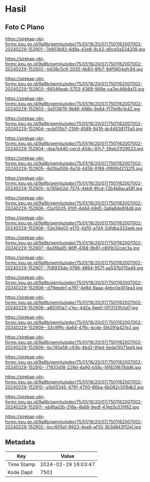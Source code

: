 # Hasil

## Foto C Plano

https://sirekap-obj-formc.kpu.go.id/9a9b/pemilu/pdpr/75/01/16/20/07/7501162007002-20240229-152901--7e903b83-6d9a-42e8-9c42-d0ce0a534208.jpg

https://sirekap-obj-formc.kpu.go.id/9a9b/pemilu/pdpr/75/01/16/20/07/7501162007002-20240229-152902--b638c5c9-2035-4b83-8fb7-8df5604afc94.jpg

https://sirekap-obj-formc.kpu.go.id/9a9b/pemilu/pdpr/75/01/16/20/07/7501162007002-20240229-152903--86546eab-5753-4369-968e-ca7ec46b8a13.jpg

https://sirekap-obj-formc.kpu.go.id/9a9b/pemilu/pdpr/75/01/16/20/07/7501162007002-20240229-152903--3a513878-9b86-498b-9e84-f17fef8c1e42.jpg

https://sirekap-obj-formc.kpu.go.id/9a9b/pemilu/pdpr/75/01/16/20/07/7501162007002-20240229-152904--ecb015b7-2199-4589-9419-dc44638175a5.jpg

https://sirekap-obj-formc.kpu.go.id/9a9b/pemilu/pdpr/75/01/16/20/07/7501162007002-20240229-152904--dea7e440-cecd-404c-97c7-39eb31f29023.jpg

https://sirekap-obj-formc.kpu.go.id/9a9b/pemilu/pdpr/75/01/16/20/07/7501162007002-20240229-152905--8d3ba508-6a7d-4458-9188-0f69942132f5.jpg

https://sirekap-obj-formc.kpu.go.id/9a9b/pemilu/pdpr/75/01/16/20/07/7501162007002-20240229-152905--b785b02d-7574-4eb8-8fcd-72b4b8aca59f.jpg

https://sirekap-obj-formc.kpu.go.id/9a9b/pemilu/pdpr/75/01/16/20/07/7501162007002-20240229-152906--f2a13035-910f-4d44-b9d5-3a9a8de6f4d8.jpg

https://sirekap-obj-formc.kpu.go.id/9a9b/pemilu/pdpr/75/01/16/20/07/7501162007002-20240229-152906--52e34e02-e170-4d10-a7d4-2dfdba333aeb.jpg

https://sirekap-obj-formc.kpu.go.id/9a9b/pemilu/pdpr/75/01/16/20/07/7501162007002-20240229-152907--8a3f8a95-86ff-4168-8b81-c891b32cec3a.jpg

https://sirekap-obj-formc.kpu.go.id/9a9b/pemilu/pdpr/75/01/16/20/07/7501162007002-20240229-152907--708933de-0766-4864-957f-aa537b015a48.jpg

https://sirekap-obj-formc.kpu.go.id/9a9b/pemilu/pdpr/75/01/16/20/07/7501162007002-20240229-152908--d79eede1-e797-4e8d-8aaa-4ebc0e451ea3.jpg

https://sirekap-obj-formc.kpu.go.id/9a9b/pemilu/pdpr/75/01/16/20/07/7501162007002-20240229-152908--a85100a7-c1ec-4d2a-8ee0-0f13131fcbd7.jpg

https://sirekap-obj-formc.kpu.go.id/9a9b/pemilu/pdpr/75/01/16/20/07/7501162007002-20240229-152909--33c9fffc-8a64-476c-bcde-5fe291a421e2.jpg

https://sirekap-obj-formc.kpu.go.id/9a9b/pemilu/pdpr/75/01/16/20/07/7501162007002-20240229-152909--bc745e58-c93b-4bd2-91ed-5eda13071ed4.jpg

https://sirekap-obj-formc.kpu.go.id/9a9b/pemilu/pdpr/75/01/16/20/07/7501162007002-20240229-152910--71933d18-228d-4a90-b58c-f4f829678dd6.jpg

https://sirekap-obj-formc.kpu.go.id/9a9b/pemilu/pdpr/75/01/16/20/07/7501162007002-20240229-152910--a1b05345-4791-4700-86ba-6b082c509db2.jpg

https://sirekap-obj-formc.kpu.go.id/9a9b/pemilu/pdpr/75/01/16/20/07/7501162007002-20240229-152911--eb9fad3b-316e-4b68-9edf-47ed3c031f62.jpg

https://sirekap-obj-formc.kpu.go.id/9a9b/pemilu/pdpr/75/01/16/20/07/7501162007002-20240229-152902--bcc605a1-8923-4ea9-af33-3b3d843f12e1.jpg


## Metadata

| Key        | Value               |
| ---------- | ------------------- |
| Time Stamp | 2024-02-29 16:03:47 |
| Kode Dapil | 7501                |



